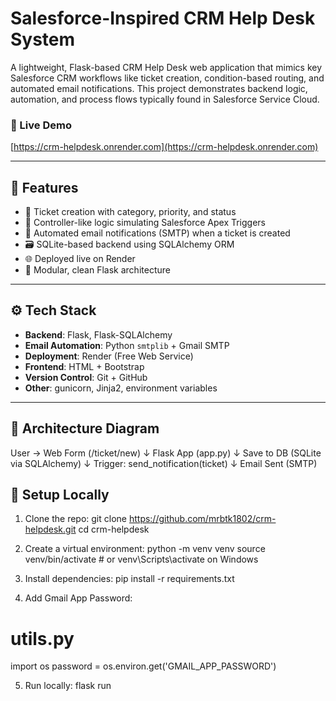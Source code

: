 # Salesforce-Inspired CRM Help Desk System

A lightweight, Flask-based CRM Help Desk web application that mimics key Salesforce CRM workflows like ticket creation, condition-based routing, and automated email notifications. This project demonstrates backend logic, automation, and process flows typically found in Salesforce Service Cloud.

### 🔗 Live Demo
[https://crm-helpdesk.onrender.com](https://crm-helpdesk.onrender.com)

---

## 📌 Features

- 🎫 Ticket creation with category, priority, and status
- 🧠 Controller-like logic simulating Salesforce Apex Triggers
- 📧 Automated email notifications (SMTP) when a ticket is created
- 🗃️ SQLite-based backend using SQLAlchemy ORM
- 🌐 Deployed live on Render
- 🧰 Modular, clean Flask architecture

---

## ⚙️ Tech Stack

- **Backend**: Flask, Flask-SQLAlchemy
- **Email Automation**: Python `smtplib` + Gmail SMTP
- **Deployment**: Render (Free Web Service)
- **Frontend**: HTML + Bootstrap
- **Version Control**: Git + GitHub
- **Other**: gunicorn, Jinja2, environment variables

---

## 🧩 Architecture Diagram

User → Web Form (/ticket/new)
↓
Flask App (app.py)
↓
Save to DB (SQLite via SQLAlchemy)
↓
Trigger: send_notification(ticket)
↓
Email Sent (SMTP)

## 🚀 Setup Locally

1. Clone the repo:
git clone https://github.com/mrbtk1802/crm-helpdesk.git
cd crm-helpdesk

3. Create a virtual environment:
python -m venv venv
source venv/bin/activate  # or venv\Scripts\activate on Windows

4. Install dependencies:
pip install -r requirements.txt

5. Add Gmail App Password:
# utils.py
import os
password = os.environ.get('GMAIL_APP_PASSWORD')

5. Run locally:
flask run
